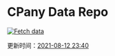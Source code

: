 # CPany Data Repo

[![Fetch data](https://github.com/yjl9903/CPany/actions/workflows/fetch.yml/badge.svg)](https://github.com/yjl9903/CPany/actions/workflows/fetch.yml)

<!-- START_SECTION: update_time -->
更新时间：[2021-08-12 23:40](https://www.timeanddate.com/worldclock/fixedtime.html?msg=Fetch+data&iso=20210812T234057&p1=237)
<!-- END_SECTION: update_time -->
